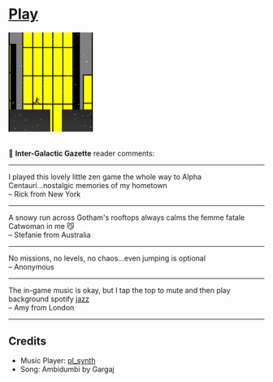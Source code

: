 <h1><a href=//bacionejs.github.io/cat/index.html style=text-decoration: none; color: inherit;>Play</a></h1>

<a href=//bacionejs.github.io/cat/index.html target=_blank>
    <img src=README.jpg width=33% />
</a>
<br>
<br>

📰 **Inter-Galactic Gazette** reader comments:

---
I played this lovely little zen game the whole way to Alpha Centauri...nostalgic memories of my hometown  
– Rick from New York

---
A snowy run across Gotham's rooftops always calms the femme fatale Catwoman in me 😼  
– Stefanie from Australia

---
No missions, no levels, no chaos...even jumping is optional  
– Anonymous

---
The in-game music is okay, but I tap the top to mute and then play background spotify [jazz](https://open.spotify.com/playlist/6gqJPa4A4gXTwTSGWcpC1d)  
– Amy from London

---

## Credits
- Music Player: [pl_synth](https://github.com/phoboslab/pl_synth)
- Song: Ambidumbi by Gargaj

